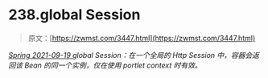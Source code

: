 <!--yml
category: 未分类
date: 0001-01-01 00:00:00
--->

# 238.global Session

> 原文：[https://zwmst.com/3447.html](https://zwmst.com/3447.html)

   [ *Spring* ](https://zwmst.com/spring)*[ <time datetime="2021-09-19T19:22:18+08:00"> 2021-09-19 </time> ](https://zwmst.com/3447.html)  global Session：在一个全局的 Http Session 中，容器会返回该 Bean 的同一个实例，仅在使用 portlet context 时有效。*